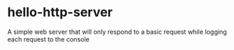 # hello-http-server
A simple web server that will only respond to a basic request while logging each request to the console
